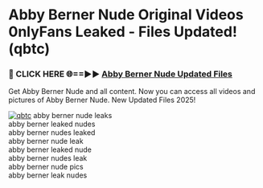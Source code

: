 # Abby Berner Nude Original Videos 0nlyFans Leaked - Files Updated! (qbtc)

<h3>🔴 CLICK HERE 🌐==►► <a href="https://tinyurl.com/5h6xmrr3" rel="nofollow">Abby Berner Nude Updated Files</a></h3>

Get Abby Berner Nude and all content. Now you can access all videos and pictures of Abby Berner Nude. New Updated Files 2025!

[![qbtc](https://i.imgur.com/KVD873Z.gif)](https://tinyurl.com/5h6xmrr3)
abby berner nude leaks<br>
abby berner leaked nudes<br>
abby berner nudes leaked<br>
abby berner nude leak<br>
abby berner leaked nude<br>
abby berner nudes leak<br>
abby berner nude pics<br>
abby berner leak nudes